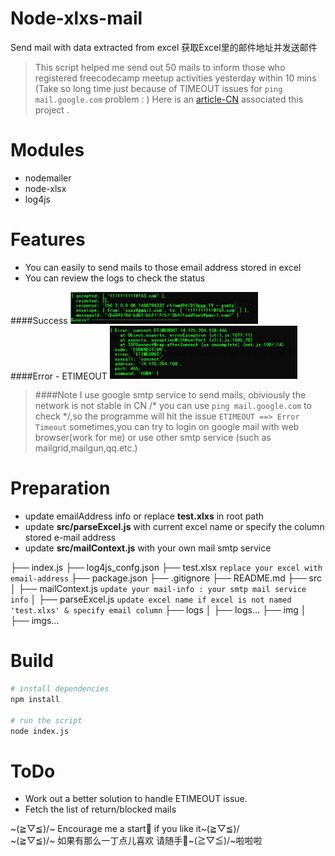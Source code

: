 # Node-xlxs-mail

Send mail with data extracted from excel   获取Excel里的邮件地址并发送邮件

  >This script helped me send out 50 mails to inform those who registered freecodecamp meetup activities yesterday within 10 mins (Take so long time just because of TIMEOUT issues for `ping mail.google.com` problem : )
  >Here is an <a href="http://www.jianshu.com/p/7a35fa90810f">article-CN</a> associated this project .
  
# Modules
  - nodemailer
  - node-xlsx 
  - log4js

# Features

  - You can easily to send mails to those email address stored in excel
  - You can review the logs to check the status

####Success 
<img src="img/Success.jpg" style="margin: 0 auto;width:300px"><br>
####Error - ETIMEOUT
<img src="img/Error.jpg" style="margin: 0 auto;width:300px"><br>

>####Note
>I use google smtp service to send mails, obiviously the network is not stable in CN /* you can use `ping mail.google.com` to check */,so the programme will hit the issue  `ETIMEOUT ==> Error Timeout` sometimes,you can try to login on google mail with web browser(work for me) or use other smtp service (such as mailgrid,mailgun,qq.etc.) 

# Preparation
- update emailAddress info or replace **test.xlxs** in root path
- update **src/parseExcel.js** with current excel name or specify the column stored e-mail address 
- update **src/mailContext.js**  with your own mail smtp service 

├── index.js
├── log4js_confg.json
├── test.xlsx        `replace your excel with email-address`
├── package.json
├── .gitignore
├── README.md
├── src
│ ├── mailContext.js `update your mail-info : your smtp mail service info`
│ ├── parseExcel.js  `update excel name if excel is not named 'test.xlxs' & specify email column`
├── logs
│ ├── logs...
├── img
│ ├── imgs... 


# Build
``` bash
# install dependencies
npm install

# run the script
node index.js

```

# ToDo
- Work out a better solution to handle ETIMEOUT issue.
- Fetch the list of return/blocked mails

~(≧▽≦)/~ Encourage me a start🌟 if you like it~(≧▽≦)/<br>
~(≧▽≦)/~  如果有那么一丁点儿喜欢 请随手🌟~(≧▽≦)/~啦啦啦 

